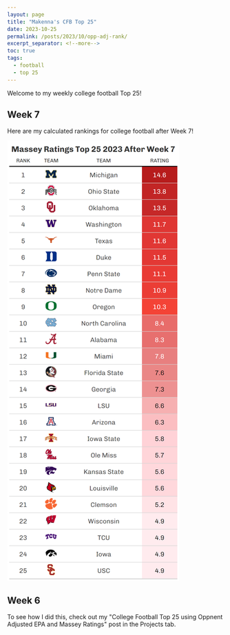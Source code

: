 ```yaml
---
layout: page
title: "Makenna's CFB Top 25"
date: 2023-10-25
permalink: /posts/2023/10/opp-adj-rank/
excerpt_separator: <!--more-->
toc: true
tags:
  - football
  - top 25
---
```


Welcome to my weekly college football Top 25!
<!--more-->
## Week 7

Here are my calculated rankings for college football after Week 7! 


![](/images/top_25_week7.png)

## Week 6


To see how I did this, check out my "College Football Top 25 using Oppnent Adjusted EPA and Massey Ratings" post in the Projects tab. 
